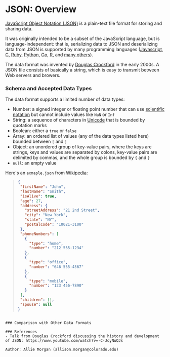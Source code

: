 # JSON: Overview

[JavaScript Object Notation (JSON)](https://en.wikipedia.org/wiki/JSON) is a plain-text file format for storing and sharing data. 

It was originally intended to be a subset of the JavaScript language, but is language-independent: that is, serializing data to JSON and deserializing data from JSON is supported by many programming languages ([Javascript](https://developer.mozilla.org/en-US/docs/Web/JavaScript/Reference/Global_Objects/JSON), [C](https://github.com/DaveGamble/cJSON), [Ruby](http://flori.github.io/json/), [Python](https://docs.python.org/2/library/json.html), [Go](https://golang.org/pkg/encoding/json/), [R](https://cran.r-project.org/web/packages/rjson/index.html), and [many others](http://www.json.org)).

The data format was invented by [Douglas Crockford](https://en.wikipedia.org/wiki/Douglas_Crockford) in the early 2000s. A JSON file consists of basically a string, which is easy to transmit between Web servers and browers.

### Schema and Accepted Data Types

The data format supports a limited number of data types:
- Number: a signed integer or floating point number that can use [scientific notation](https://en.wikipedia.org/wiki/Scientific_notation#E-notation) but cannot include values like `NaN` or `Inf`
- String: a sequence of characters in [Unicode](https://en.wikipedia.org/wiki/Unicode) that is bounded by quotation marks
- Boolean: either a `true` or `false`
- Array: an ordered list of values (any of the data types listed here) bounded between `[` and `]`
- Object: an unordered group of key-value pairs, where the keys are strings, keys and values are separated by colons, key-value pairs are delimited by commas, and the whole group is bounded by `{` and `}` 
- `null`: an empty value

Here's an `exmaple.json` from [Wikipedia](https://en.wikipedia.org/wiki/JSON#Data_types,_syntax_and_example):

>```json
>{
>  "firstName": "John",
>  "lastName": "Smith",
>  "isAlive": true,
>  "age": 27,
>  "address": {
>    "streetAddress": "21 2nd Street",
>    "city": "New York",
>    "state": "NY",
>    "postalCode": "10021-3100"
>  },
>  "phoneNumbers": [
>    {
>      "type": "home",
>      "number": "212 555-1234"
>    },
>    {
>      "type": "office",
>      "number": "646 555-4567"
>    },
>    {
>      "type": "mobile",
>      "number": "123 456-7890"
>    }
>  ],
>  "children": [],
>  "spouse": null
>}
```

### Comparison with Other Data Formats

### References
- Talk from Douglas Crockford discussing the history and development of JSON: https://www.youtube.com/watch?v=-C-JoyNuQJs

Author: Allie Morgan (allison.morgan@colorado.edu)
